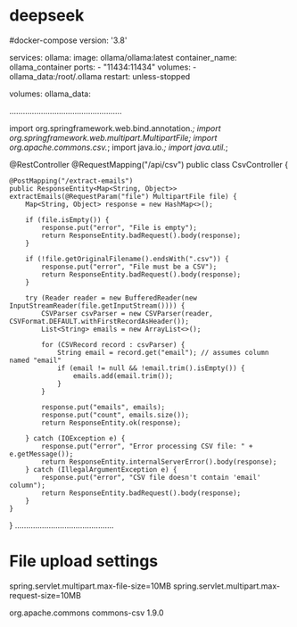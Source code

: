 # deepseek
#docker-compose
version: '3.8'

services:
  ollama:
    image: ollama/ollama:latest
    container_name: ollama_container
    ports:
      - "11434:11434"
    volumes:
      - ollama_data:/root/.ollama
    restart: unless-stopped

volumes:
  ollama_data:




  ..................................................



  import org.springframework.web.bind.annotation.*;
import org.springframework.web.multipart.MultipartFile;
import org.apache.commons.csv.*;
import java.io.*;
import java.util.*;

@RestController
@RequestMapping("/api/csv")
public class CsvController {

    @PostMapping("/extract-emails")
    public ResponseEntity<Map<String, Object>> extractEmails(@RequestParam("file") MultipartFile file) {
        Map<String, Object> response = new HashMap<>();
        
        if (file.isEmpty()) {
            response.put("error", "File is empty");
            return ResponseEntity.badRequest().body(response);
        }
        
        if (!file.getOriginalFilename().endsWith(".csv")) {
            response.put("error", "File must be a CSV");
            return ResponseEntity.badRequest().body(response);
        }
        
        try (Reader reader = new BufferedReader(new InputStreamReader(file.getInputStream()))) {
            CSVParser csvParser = new CSVParser(reader, CSVFormat.DEFAULT.withFirstRecordAsHeader());
            List<String> emails = new ArrayList<>();
            
            for (CSVRecord record : csvParser) {
                String email = record.get("email"); // assumes column named "email"
                if (email != null && !email.trim().isEmpty()) {
                    emails.add(email.trim());
                }
            }
            
            response.put("emails", emails);
            response.put("count", emails.size());
            return ResponseEntity.ok(response);
            
        } catch (IOException e) {
            response.put("error", "Error processing CSV file: " + e.getMessage());
            return ResponseEntity.internalServerError().body(response);
        } catch (IllegalArgumentException e) {
            response.put("error", "CSV file doesn't contain 'email' column");
            return ResponseEntity.badRequest().body(response);
        }
    }
}
............................................

  
  # File upload settings
spring.servlet.multipart.max-file-size=10MB
spring.servlet.multipart.max-request-size=10MB

<dependency>
    <groupId>org.apache.commons</groupId>
    <artifactId>commons-csv</artifactId>
    <version>1.9.0</version>
</dependency>
